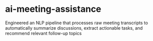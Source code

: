 # ai-meeting-assistance
Engineered an NLP pipeline that processes raw meeting transcripts to automatically summarize discussions, extract actionable tasks, and recommend relevant follow-up topics
